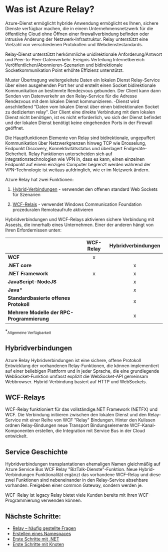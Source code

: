 <properties
    pageTitle="Was ist Azure Relay? | Microsoft Azure"
    description="Übersicht über Azure Relay"
    services="service-bus"
    documentationCenter=".net"
    authors="banisadr"
    manager="timlt"
    editor="" />

<tags
    ms.service="service-bus"
    ms.workload="na"
    ms.tgt_pltfrm="na"
    ms.devlang="multiple"
    ms.topic="article"
    ms.date="10/28/2016"
    ms.author="babanisa" />

# <a name="what-is-azure-relay"></a>Was ist Azure Relay?

Azure-Dienst ermöglicht hybride Anwendung ermöglicht es Ihnen, sichere Dienste verfügbar machen, die in einem Unternehmensnetzwerk für die öffentliche Cloud ohne Öffnen einer firewallverbindung befinden oder intrusive Änderung der Netzwerk-Infrastruktur. Relay unterstützt eine Vielzahl von verschiedenen Protokollen und Webdienstestandards.

Relay-Dienst unterstützt herkömmliche unidirektionale Anforderung/Antwort und Peer-to-Peer-Datenverkehr. Ereignis Verteilung Internetbereich Veröffentlichen/Abonnieren-Szenarien und bidirektionale Socketkommunikation Point erhöhte Effizienz unterstützt. 

Muster Übertragung weitergeleitete Daten ein lokalen Dienst Relay-Service über einen ausgehenden Port her und erstellt einen Socket bidirektionale Kommunikation an bestimmte Rendezvous gebunden. Der Client kann dann Senden von Datenverkehr an den Relay-Service für die Adresse Rendezvous mit dem lokalen Dienst kommunizieren. -Dienst wird anschließend "Daten vom lokalen Dienst über einen bidirektionalen Socket zu dedizierten relay". Der Client eine direkte Verbindung mit dem lokalen Dienst nicht benötigen, ist es nicht erforderlich, wo sich der Dienst befindet und der lokalen Dienst benötigt keine eingehenden Ports in der Firewall geöffnet.

Die Hauptfunktionen Elemente von Relay sind bidirektionale, ungepuffert Kommunikation über Netzwerkgrenzen hinweg TCP wie Drosselung, Endpunkt Discovery, Konnektivitätsstatus und überlagert Endgeräte-Sicherheit. Relay Funktionen unterscheiden sich auf integrationstechnologien wie VPN in, dass es kann, einen einzelnen Endpunkt auf einem einzigen Computer begrenzt werden während der VPN-Technologie ist weitaus aufdringlich, wie er im Netzwerk ändern.

Azure Relay hat zwei Funktionen:

1. [Hybrid-Verbindungen](#hybrid-connections) - verwendet den offenen standard Web Sockets für Szenarien

2. [WCF-Relais](#wcf-relays) - verwendet Windows Communication Foundation prozeduralen Remoteaufrufe aktivieren

Hybridverbindungen und WCF-Relays aktivieren sichere Verbindung mit Assests, die innerhalb eines Unternehmen. Einer der anderen hängt von Ihren Erfordernissen unten:

|                                    | WCF-Relay | Hybridverbindungen |
| ---------------------------------- |:---------:|:------------------:|
| **WCF**                            |     x     |                    |
| **.NET core**                      |           |         x          |
| **.NET Framework**                 |     x     |         x          |
| **JavaScript-NodeJS**              |           |         x          |
| **Java***                          |           |         x          |
| **Standardbasierte offenes Protokoll**  |           |         x          |
| **Mehrere Modelle der RPC-Programmierung** |           |         x          |
*<sub>Allgemeine Verfügbarkeit</sub>

## <a name="hybrid-connections"></a>Hybridverbindungen

Azure Relay Hybridverbindungen ist eine sichere, offene Protokoll Entwicklung der vorhandenen Relay-Funktionen, die können implementiert auf einer beliebigen Plattform und in jeder Sprache, die eine grundlegende WebSocket-Funktion umfasst explizit die WebSocket-API gemeinsam Webbrowser. Hybrid-Verbindung basiert auf HTTP und WebSockets.

## <a name="wcf-relays"></a>WCF-Relays

WCF-Relay funktioniert für das vollständige.NET Framework (NETFX) und WCF. Die Verbindung initiieren zwischen den lokalen Dienst und den Relay-Service mit einer Reihe von WCF "Relay" Bindungen. Hinter den Kulissen ordnen Relay-Bindungen neue Transport Bindungselemente WCF-Kanal-Komponenten erstellen, die Integration mit Service Bus in der Cloud entwickelt.

## <a name="service-history"></a>Service Geschichte

Hybridverbindungen transplantationen ehemaligen Namen gleichmäßig auf Azure Service Bus WCF Relay "BizTalk-Dienste"-Funktion. Neue Hybrid-Verbindungen Funktionalität ergänzt das vorhandene WCF-Relay und diese zwei Funktionen sind nebeneinander in den Relay-Service absehbare vorhanden. Freigeben einer common Gateway, sondern werden je.

WCF-Relay ist legacy Relay bietet viele Kunden bereits mit ihren WCF-Programmierung verwenden können.

## <a name="next-steps"></a>Nächste Schritte:

- [Relay – häufig gestellte Fragen](relay-faq.md)
- [Erstellen eines Namespaces](relay-create-namespace-portal.md)
- [Erste Schritte mit .NET](relay-hybrid-connections-dotnet-get-started.md)
- [Erste Schritte mit Knoten](relay-hybrid-connections-node-get-started.md)